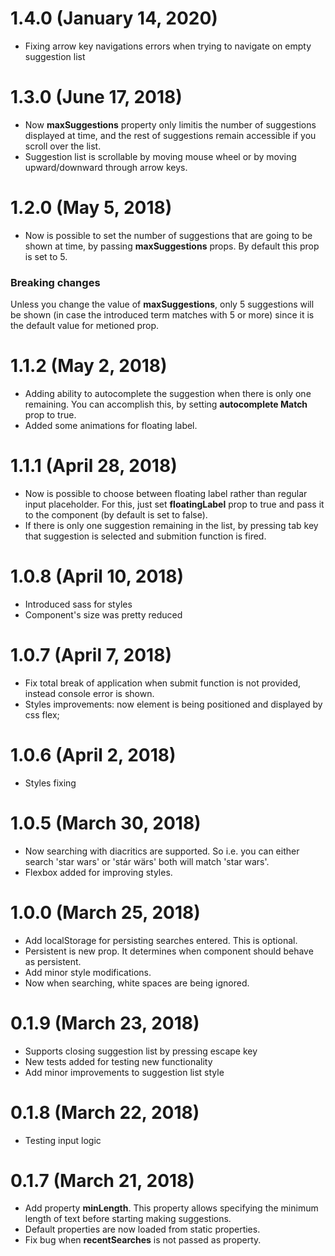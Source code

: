 # 1.4.0 (January 14, 2020)

* Fixing arrow key navigations errors when trying to navigate on empty suggestion list

# 1.3.0 (June 17, 2018)

* Now **maxSuggestions** property only limitis the number of suggestions displayed at time, and the rest of suggestions remain accessible if you scroll over the list. 
* Suggestion list is scrollable by moving mouse wheel or by moving upward/downward through arrow keys.

# 1.2.0 (May 5, 2018)

* Now is possible to set the number of suggestions that are going to be shown at time, by passing **maxSuggestions** props. By default this prop is set to 5. 

### Breaking changes 

Unless you change the value of **maxSuggestions**, only 5 suggestions will be shown (in case the introduced term matches with 5 or more) since it is the default value for metioned prop. 

# 1.1.2 (May 2, 2018) 

* Adding ability to autocomplete the suggestion when there is only one remaining. You can accomplish this, by setting **autocomplete Match** prop to true.
* Added some animations for floating label. 

# 1.1.1 (April 28, 2018) 

* Now is possible to choose between floating label rather than regular input placeholder. For this, just set **floatingLabel** prop to true and pass it to the component (by default is set to false). 
* If there is only one suggestion remaining in the list, by pressing tab key that suggestion is selected and submition function is fired.

# 1.0.8 (April 10, 2018)

* Introduced sass for styles 
* Component's size was pretty reduced

# 1.0.7 (April 7, 2018)

* Fix total break of application when submit function is not provided, instead console error is shown.
* Styles improvements: now element is being positioned and displayed by css flex;

# 1.0.6 (April 2, 2018)

* Styles fixing 


# 1.0.5 (March 30, 2018)

* Now searching with diacritics are supported. So i.e. you can either search 'star wars' or 'stár wärs' both will match 'star wars'. 
* Flexbox added for improving styles. 

# 1.0.0 (March 25, 2018)

* Add localStorage for persisting searches entered. This is optional.
* Persistent is new prop. It determines when component should behave as persistent.
* Add minor style modifications.
* Now when searching, white spaces are being ignored.

# 0.1.9 (March 23, 2018)

* Supports closing suggestion list by pressing escape key
* New tests added for testing new functionality
* Add minor improvements to suggestion list style

# 0.1.8 (March 22, 2018)

* Testing input logic

# 0.1.7 (March 21, 2018)

* Add property **minLength**. This property allows specifying the minimum length of text before starting making suggestions.
* Default properties are now loaded from static properties.
* Fix bug when **recentSearches** is not passed as property. 
